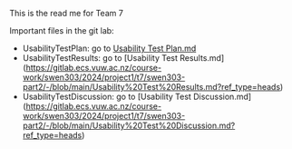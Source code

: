 
This is the read me for Team 7


Important files in the git lab:
* UsabilityTestPlan: go to [Usability Test Plan.md](https://gitlab.ecs.vuw.ac.nz/course-work/swen303/2024/project1/t7/swen303-part2/-/blob/main/Usability%20Test%20Plan.md?ref_type=heads)
* UsabilityTestResults: go to [Usability Test Results.md] (https://gitlab.ecs.vuw.ac.nz/course-work/swen303/2024/project1/t7/swen303-part2/-/blob/main/Usability%20Test%20Results.md?ref_type=heads)
* UsabilityTestDiscussion: go to [Usability Test Discussion.md] (https://gitlab.ecs.vuw.ac.nz/course-work/swen303/2024/project1/t7/swen303-part2/-/blob/main/Usability%20Test%20Discussion.md?ref_type=heads)


